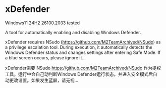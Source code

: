 # xDefender


Windows11 24H2 26100.2033 tested

A tool for automatically enabling and disabling Windows Defender.

xDefender requires NSudo (https://github.com/M2TeamArchived/NSudo) as a privilege escalation tool. During execution, it automatically detects the Windows Defender status and changes settings after entering Safe Mode. If a blue screen occurs, please ignore it...

xDefender需要 NSudo https://github.com/M2TeamArchived/NSudo 作为提权工具。运行中会自己动判断Windows Defender运行状态，并进入安全模式后自动更改设置。如果发生蓝屏，请无视...
